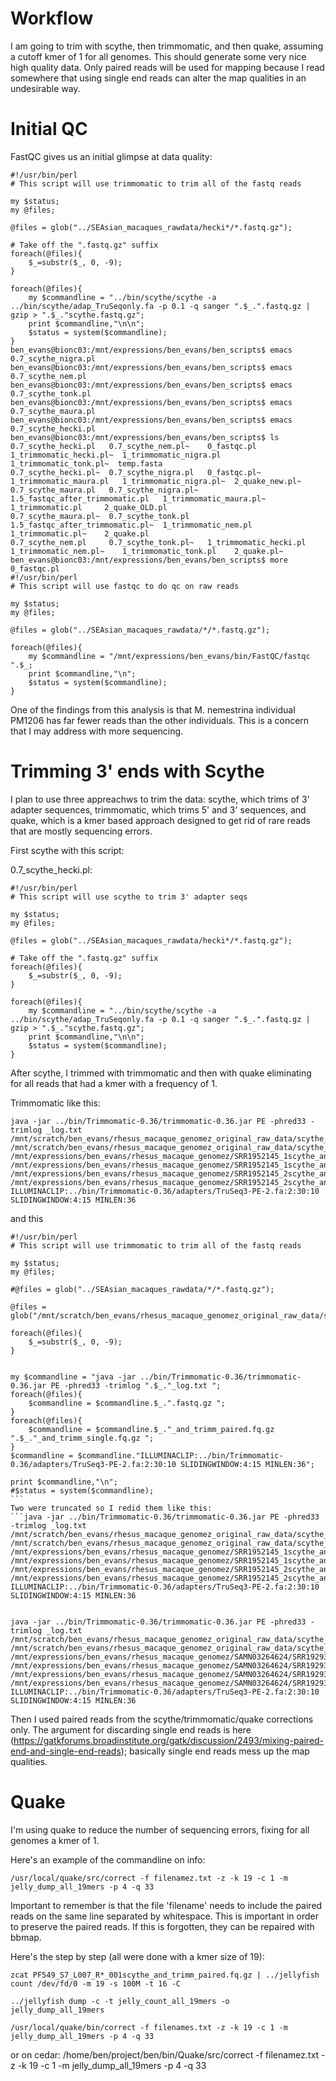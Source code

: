 # Workflow

I am going to trim with scythe, then trimmomatic, and then quake, assuming a cutoff kmer of 1 for all genomes.  This should generate some very nice high quality data.  Only paired reads will be used for mapping because I read somewhere that using single end reads can alter the map qualities in an undesirable way.

# Initial QC

FastQC gives us an initial glimpse at data quality:
```
#!/usr/bin/perl
# This script will use trimmomatic to trim all of the fastq reads

my $status;
my @files;

@files = glob("../SEAsian_macaques_rawdata/hecki*/*.fastq.gz");

# Take off the ".fastq.gz" suffix
foreach(@files){
    $_=substr($_, 0, -9);
}

foreach(@files){
    my $commandline = "../bin/scythe/scythe -a ../bin/scythe/adap_TruSeqonly.fa -p 0.1 -q sanger ".$_.".fastq.gz | gzip > ".$_."scythe.fastq.gz";
    print $commandline,"\n\n";
    $status = system($commandline);
}
ben_evans@bionc03:/mnt/expressions/ben_evans/ben_scripts$ emacs 0.7_scythe_nigra.pl
ben_evans@bionc03:/mnt/expressions/ben_evans/ben_scripts$ emacs 0.7_scythe_nem.pl
ben_evans@bionc03:/mnt/expressions/ben_evans/ben_scripts$ emacs 0.7_scythe_tonk.pl
ben_evans@bionc03:/mnt/expressions/ben_evans/ben_scripts$ emacs 0.7_scythe_maura.pl
ben_evans@bionc03:/mnt/expressions/ben_evans/ben_scripts$ emacs 0.7_scythe_hecki.pl
ben_evans@bionc03:/mnt/expressions/ben_evans/ben_scripts$ ls
0.7_scythe_hecki.pl   0.7_scythe_nem.pl~    0_fastqc.pl			      1_trimmomatic_hecki.pl~  1_trimmomatic_nigra.pl	1_trimmomatic_tonk.pl~	temp.fasta
0.7_scythe_hecki.pl~  0.7_scythe_nigra.pl   0_fastqc.pl~		      1_trimmomatic_maura.pl   1_trimmomatic_nigra.pl~	2_quake_new.pl~
0.7_scythe_maura.pl   0.7_scythe_nigra.pl~  1.5_fastqc_after_trimmomatic.pl   1_trimmomatic_maura.pl~  1_trimmomatic.pl		2_quake_OLD.pl
0.7_scythe_maura.pl~  0.7_scythe_tonk.pl    1.5_fastqc_after_trimmomatic.pl~  1_trimmomatic_nem.pl     1_trimmomatic.pl~	2_quake.pl
0.7_scythe_nem.pl     0.7_scythe_tonk.pl~   1_trimmomatic_hecki.pl	      1_trimmomatic_nem.pl~    1_trimmomatic_tonk.pl	2_quake.pl~
ben_evans@bionc03:/mnt/expressions/ben_evans/ben_scripts$ more 0_fastqc.pl
#!/usr/bin/perl
# This script will use fastqc to do qc on raw reads

my $status;
my @files;

@files = glob("../SEAsian_macaques_rawdata/*/*.fastq.gz");

foreach(@files){
    my $commandline = "/mnt/expressions/ben_evans/bin/FastQC/fastqc ".$_;
    print $commandline,"\n";
    $status = system($commandline);
}
```

One of the findings from this analysis is that M. nemestrina individual PM1206 has far fewer reads than the other individuals.  This is a concern that I may address with more sequencing.

# Trimming 3' ends with Scythe

I plan to use three appreachws to trim the data: scythe, which trims of 3' adapter sequences, trimmomatic, which trims 5' and 3' sequences, and quake, which is a kmer based approach designed to get rid of rare reads that are mostly sequencing errors.

First scythe with this script: 

0.7_scythe_hecki.pl:

```
#!/usr/bin/perl
# This script will use scythe to trim 3' adapter seqs

my $status;
my @files;

@files = glob("../SEAsian_macaques_rawdata/hecki*/*.fastq.gz");

# Take off the ".fastq.gz" suffix
foreach(@files){
    $_=substr($_, 0, -9);
}

foreach(@files){
    my $commandline = "../bin/scythe/scythe -a ../bin/scythe/adap_TruSeqonly.fa -p 0.1 -q sanger ".$_.".fastq.gz | gzip > ".$_."scythe.fastq.gz";
    print $commandline,"\n\n";
    $status = system($commandline);
}
```

After scythe, I trimmed with trimmomatic and then with quake eliminating for all reads that had a kmer with a frequency of 1.

Trimmomatic like this:
```
java -jar ../bin/Trimmomatic-0.36/trimmomatic-0.36.jar PE -phred33 -trimlog _log.txt /mnt/scratch/ben_evans/rhesus_macaque_genomez_original_raw_data/scythe_only/SRR1952145_1scythe.fastq.gz /mnt/scratch/ben_evans/rhesus_macaque_genomez_original_raw_data/scythe_only/SRR1952145_2scythe.fastq.gz /mnt/expressions/ben_evans/rhesus_macaque_genomez/SRR1952145_1scythe_and_trimm_paired.fastq.gz /mnt/expressions/ben_evans/rhesus_macaque_genomez/SRR1952145_1scythe_and_trimm_single.fastq.gz /mnt/expressions/ben_evans/rhesus_macaque_genomez/SRR1952145_2scythe_and_trimm_paired.fastq.gz /mnt/expressions/ben_evans/rhesus_macaque_genomez/SRR1952145_2scythe_and_trimm_single.fastq.gz ILLUMINACLIP:../bin/Trimmomatic-0.36/adapters/TruSeq3-PE-2.fa:2:30:10 SLIDINGWINDOW:4:15 MINLEN:36
```
and this
```
#!/usr/bin/perl                                                                                                                                                   
# This script will use trimmomatic to trim all of the fastq reads                                                                                                 

my $status;
my @files;

#@files = glob("../SEAsian_macaques_rawdata/*/*.fastq.gz");                                                                                                       

@files = glob("/mnt/scratch/ben_evans/rhesus_macaque_genomez_original_raw_data/scythe_only/SRR1952145*scythe.fastq.gz");

foreach(@files){
    $_=substr($_, 0, -9);
}


my $commandline = "java -jar ../bin/Trimmomatic-0.36/trimmomatic-0.36.jar PE -phred33 -trimlog ".$_."_log.txt ";
foreach(@files){
    $commandline = $commandline.$_.".fastq.gz ";
}
foreach(@files){
    $commandline = $commandline.$_."_and_trimm_paired.fq.gz ".$_."_and_trimm_single.fq.gz ";
}
$commandline = $commandline."ILLUMINACLIP:../bin/Trimmomatic-0.36/adapters/TruSeq3-PE-2.fa:2:30:10 SLIDINGWINDOW:4:15 MINLEN:36";

print $commandline,"\n";
#$status = system($commandline);                                                                                                         ```
Two were truncated so I redid them like this:
```java -jar ../bin/Trimmomatic-0.36/trimmomatic-0.36.jar PE -phred33 -trimlog _log.txt /mnt/scratch/ben_evans/rhesus_macaque_genomez_original_raw_data/scythe_only/SRR1952145_1scythe.fastq.gz /mnt/scratch/ben_evans/rhesus_macaque_genomez_original_raw_data/scythe_only/SRR1952145_2scythe.fastq.gz /mnt/expressions/ben_evans/rhesus_macaque_genomez/SRR1952145_1scythe_and_trimm_paired.fastq.gz /mnt/expressions/ben_evans/rhesus_macaque_genomez/SRR1952145_1scythe_and_trimm_single.fastq.gz /mnt/expressions/ben_evans/rhesus_macaque_genomez/SRR1952145_2scythe_and_trimm_paired.fastq.gz /mnt/expressions/ben_evans/rhesus_macaque_genomez/SRR1952145_2scythe_and_trimm_single.fastq.gz ILLUMINACLIP:../bin/Trimmomatic-0.36/adapters/TruSeq3-PE-2.fa:2:30:10 SLIDINGWINDOW:4:15 MINLEN:36


java -jar ../bin/Trimmomatic-0.36/trimmomatic-0.36.jar PE -phred33 -trimlog _log.txt /mnt/scratch/ben_evans/rhesus_macaque_genomez_original_raw_data/scythe_only/SRR1929379_1scythe.fastq.gz /mnt/scratch/ben_evans/rhesus_macaque_genomez_original_raw_data/scythe_only/SRR1929379_2scythe.fastq.gz /mnt/expressions/ben_evans/rhesus_macaque_genomez/SAMN03264624/SRR1929379_1scythe_and_trimm_paired.fastq.gz /mnt/expressions/ben_evans/rhesus_macaque_genomez/SAMN03264624/SRR1929379_1scythe_and_trimm_single.fastq.gz /mnt/expressions/ben_evans/rhesus_macaque_genomez/SAMN03264624/SRR1929379_1scythe_and_trimm_paired.fastq.gz /mnt/expressions/ben_evans/rhesus_macaque_genomez/SAMN03264624/SRR1929379_1scythe_and_trimm_single.fastq.gz ILLUMINACLIP:../bin/Trimmomatic-0.36/adapters/TruSeq3-PE-2.fa:2:30:10 SLIDINGWINDOW:4:15 MINLEN:36
```




Then I used paired reads from the scythe/trimmomatic/quake corrections only.  The argument for discarding single end reads is here (https://gatkforums.broadinstitute.org/gatk/discussion/2493/mixing-paired-end-and-single-end-reads); basically single end reads mess up the map qualities.

# Quake

I'm using quake to reduce the number of sequencing errors, fixing for all genomes a kmer of 1.

Here's an example of the commandline on info:
```
/usr/local/quake/src/correct -f filenamez.txt -z -k 19 -c 1 -m jelly_dump_all_19mers -p 4 -q 33
```
Important to remember is that the file 'filename' needs to include the paired reads on the same line separated by whitespace.  This is important in order to preserve the paired reads.  If this is forgotten, they can be repaired with bbmap.

Here's the step by step (all were done with a kmer size of 19):

```
zcat PF549_S7_L007_R*_001scythe_and_trimm_paired.fq.gz | ../jellyfish count /dev/fd/0 -m 19 -s 100M -t 16 -C
```
```
../jellyfish dump -c -t jelly_count_all_19mers -o jelly_dump_all_19mers
```
```
/usr/local/quake/bin/correct -f filenames.txt -z -k 19 -c 1 -m jelly_dump_all_19mers -p 4 -q 33
```

or on cedar: 
/home/ben/project/ben/bin/Quake/src/correct -f filenamez.txt -z -k 19 -c 1 -m jelly_dump_all_19mers -p 4 -q 33



